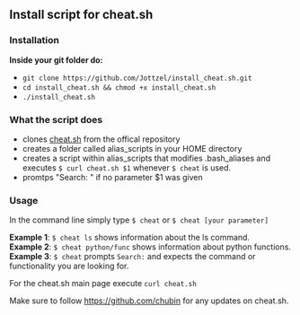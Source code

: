 ## Install script for cheat.sh

### Installation     
**Inside your git folder do:**
+ `git clone https://github.com/Jottzel/install_cheat.sh.git` 
+ `cd install_cheat.sh && chmod +x install_cheat.sh`
+ `./install_cheat.sh`
### What the script does
+ clones [cheat.sh](https://github.com/chubin/cheat.sh) from the offical repository
+ creates a folder called alias_scripts in your HOME directory
+ creates a script within alias_scripts that modifies .bash_aliases and executes `$ curl cheat.sh $1` whenever `$ cheat` is used. 
+ promtps "Search: " if no parameter $1 was given

### Usage
In the command line simply type `$ cheat` or `$ cheat [your parameter]`   

**Example 1**: `$ cheat ls` shows information about the ls command.        
**Example 2**: `$ cheat python/func` shows information about python functions.      
**Example 3**: `$ cheat` prompts `Search:` and expects the command or functionality you are looking for.   

For the cheat.sh main page execute `curl cheat.sh`   

Make sure to follow https://github.com/chubin for any updates on cheat.sh.

